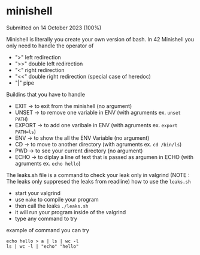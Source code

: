 # minishell

Submitted on 14 October 2023 (100%)

Minishell is literally you create your own version of bash.
In 42 Minishell you only need to handle the operator of 
- ">" left redirection 
- ">>" double left redirection
- "<" right redirection
- "<<" double right redirection (special case of heredoc)
- "|" pipe

Buildins that you have to handle
- EXIT -> to exit from the minishell (no argument)
- UNSET -> to remove one variable in ENV (with agruments ex. `unset PATH`)
- EXPORT -> to add one varibale in ENV (with agruments ex. `export PATH=ls`)
- ENV -> to show the all the ENV Variable (no argument)
- CD -> to move to another directory (with agruments ex. `cd /bin/ls`)
- PWD -> to see your current directory (no argument)
- ECHO -> to diplay a line of text that is passed as argumen in ECHO (with agruments ex. `echo hello`)

The leaks.sh file is a command to check your leak only in valgrind
(NOTE : The leaks only suppresed the leaks from readline)
how to use the `leaks.sh`
- start your valgrind
- use `make` to compile your program
- then call the leaks `./leaks.sh`
- it will run your program inside of the valgrind
- type any command to try

example of command you can try
```
echo hello > a | ls | wc -l
ls | wc -l | "echo" "hello"
```

